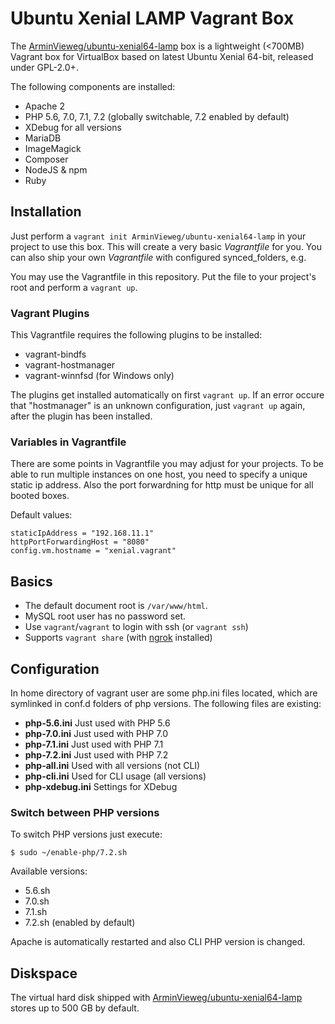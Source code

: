 # Ubuntu Xenial LAMP Vagrant Box

The [ArminVieweg/ubuntu-xenial64-lamp](https://app.vagrantup.com/ArminVieweg/boxes/ubuntu-xenial64-lamp) box is a 
lightweight (<700MB) Vagrant box for VirtualBox based on latest Ubuntu Xenial 64-bit, released under GPL-2.0+. 

The following components are installed:

* Apache 2
* PHP 5.6, 7.0, 7.1, 7.2 (globally switchable, 7.2 enabled by default)
* XDebug for all versions
* MariaDB
* ImageMagick
* Composer
* NodeJS & npm
* Ruby


## Installation

Just perform a `vagrant init ArminVieweg/ubuntu-xenial64-lamp` in your project to use this box.
This will create a very basic *Vagrantfile* for you. You can also ship your own *Vagrantfile* with
configured synced_folders, e.g.

You may use the Vagrantfile in this repository. Put the file to your project's root and perform a `vagrant up`.

### Vagrant Plugins

This Vagrantfile requires the following plugins to be installed:

* vagrant-bindfs
* vagrant-hostmanager
* vagrant-winnfsd (for Windows only)

The plugins get installed automatically on first `vagrant up`. If an error occure that "hostmanager" is an unknown 
configuration, just `vagrant up` again, after the plugin has been installed.

### Variables in Vagrantfile

There are some points in Vagrantfile you may adjust for your projects. To be able to run multiple instances
on one host, you need to specify a unique static ip address. Also the port forwardning for http must be unique 
for all booted boxes.

Default values:

```
staticIpAddress = "192.168.11.1"
httpPortForwardingHost = "8080"
config.vm.hostname = "xenial.vagrant"
```


## Basics

* The default document root is `/var/www/html`.
* MySQL root user has no password set.
* Use `vagrant`/`vagrant` to login with ssh (or `vagrant ssh`)
* Supports `vagrant share` (with [ngrok](https://ngrok.com/download) installed)


## Configuration

In home directory of vagrant user are some php.ini files located, which are symlinked in conf.d folders of php versions.
The following files are existing:

* **php-5.6.ini** Just used with PHP 5.6
* **php-7.0.ini** Just used with PHP 7.0
* **php-7.1.ini** Just used with PHP 7.1
* **php-7.2.ini** Just used with PHP 7.2
* **php-all.ini** Used with all versions (not CLI)
* **php-cli.ini** Used for CLI usage (all versions)
* **php-xdebug.ini** Settings for XDebug

### Switch between PHP versions

To switch PHP versions just execute:

`$ sudo ~/enable-php/7.2.sh`

Available versions:

* 5.6.sh
* 7.0.sh
* 7.1.sh
* 7.2.sh (enabled by default)

Apache is automatically restarted and also CLI PHP version is changed.

## Diskspace

The virtual hard disk shipped with [ArminVieweg/ubuntu-xenial64-lamp](https://app.vagrantup.com/ArminVieweg/boxes/ubuntu-xenial64-lamp) 
stores up to 500 GB by default.
